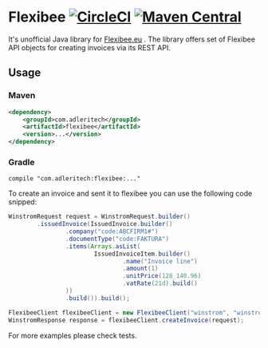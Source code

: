 # Flexibee [![CircleCI](https://circleci.com/gh/adleritech/flexibee.svg?style=shield)](https://circleci.com/gh/adleritech/flexibee) [![Maven Central](https://maven-badges.herokuapp.com/maven-central/com.adleritech/flexibee-core/badge.svg)](https://maven-badges.herokuapp.com/maven-central/com.adleritech/flexibee-core)

It's unofficial Java library for [Flexibee.eu](https://www.flexibee.eu) . The library offers set of Flexibee API objects for creating invoices via its REST API.

## Usage

### Maven

```xml
<dependency>
    <groupId>com.adleritech</groupId>
    <artifactId>flexibee</artifactId>
    <version>...</version>
</dependency>
```


### Gradle
```
compile "com.adleritech:flexibee:..."
```

To create an invoice and sent it to flexibee you can use the following code snipped:
```java
WinstromRequest request = WinstromRequest.builder()
        .issuedInvoice(IssuedInvoice.builder()
                .company("code:ABCFIRM1#")
                .documentType("code:FAKTURA")
                .items(Arrays.asList(
                        IssuedInvoiceItem.builder()
                                .name("Invoice line")
                                .amount(1)
                                .unitPrice(128_140.96)
                                .vatRate(21d).build()
                ))
                .build()).build();

FlexibeeClient flexibeeClient = new FlexibeeClient("winstrom", "winstrom", "demo");
WinstromResponse response = flexibeeClient.createInvoice(request);
```

For more examples please check tests.
